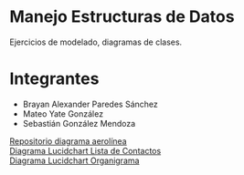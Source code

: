 # Manejo Estructuras de Datos

Ejercicios de modelado, diagramas de clases.

# Integrantes

* Brayan Alexander Paredes Sánchez  
* Mateo Yate González  
* Sebastián González Mendoza  

[Repositorio diagrama aerolínea](https://github.com/brayanpasa99/AerolineaCiencias)  
[Diagrama Lucidchart Lista de Contactos](https://www.lucidchart.com/invitations/accept/b58cd290-2cfd-4f35-8255-ea11ccddb109)  
[Diagrama Lucidchart Organigrama](https://www.lucidchart.com/invitations/accept/15cc86a0-b338-4e1f-a0f9-ea4e3f2eaf1a)  
